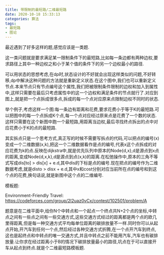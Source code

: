 ```yaml
---
title: 带限制的最短路/二维最短路
date: 2020-10-18 15:33:13
categories: 算法
tags: 
- 最短路
- 图论
---
```


最近遇到了好多这样的题,感觉应该是一类题.

这一类问题就是要求满足某一限制条件下的最短路,比如每一条边都有两种边权,要求路径上其中一种边权之和小于某个值的条件下的另一个边权最小的路径.


<!--more-->

可以用状态的思想考虑,在dp时,状态设计的不好就会出现这样类似的问题,不好转移,dp中解决这种问题的方法就是重新定义状态.在这个图中,我们也可以重新定义节点.本来节点只有节点编号这个属性,我们把被限制条件限制的边权和加入到属性中,这样只需要在最后只考虑属性中的这一个边权和满足条件的节点就行了.对应到图上,就是把一个点拆成很多点,拆成的每一个点对应原来点限制边权不同时的状态.

举个例子,考虑这样一个图:每一条边有距离和花费,要求花费小于等于K的最短路.可以把图中的每一个点拆成K个点,每一个点对应经过原来点是花费了一个数的状态.这样只需要在这个新图中跑一个最短路,用距离当边权,最后寻找终点拆出的点中对应花费小于K的点的最短路.

其实拆点只是一个思考方式,真正写的时候不需要写拆点的代码,可以把点的编号(x)变成一个二维数据(x,k),把这一个二维数据看作是点的编号,代表x这个点拆成的对应花费为k的点.反映在dijkstra中,就是优先队列中原本的Node{d,x},d是源点到x点的距离,变成Node{d,x,k},d是源点到点(x,k)的距离.在松弛操作中,原本的三角不等式写成dis[to] > dis[x] + e.d,其中dis的下标是点的编号.现在把点的编号作为二维数据考虑,就是disto > disx + e.d,其中x和cost分别对应当前所在点的编号和到这个点的花费,换句话说,就是新图中这个点的二维编号.

模板题:

Environment-Friendly Travel: https://codeforces.com/group/2l2uaz0vCx/contest/102501/problem/A

题意是在二维平面中,给你N个中转点和一个起点一个终点共N+2个点的坐标,中转点之间有一些点之间有一些交通方式,这些交通方式经过的距离都是两个点的欧几里得距离,但是每一种交通方式平均每单位距离的碳排放量不一样.同时你可以从起点开始,开汽车到任何一个点,然后经过各种交通方式折腾,在一个点开汽车到终点,这也是起终点和中转点的唯一交通方式,并且中转点之前不能用汽车,汽车也有碳排放量.让你求在经过距离小于B的情况下碳排放量最小的路径,坑点在于可以直接开车从起点到终点.就是个二维最短路模板题.